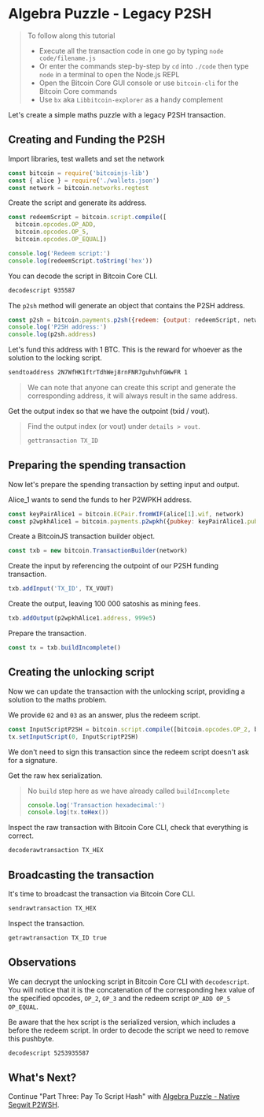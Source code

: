 # Algebra Puzzle - Legacy P2SH

> To follow along this tutorial
>
> * Execute all the transaction code in one go by typing `node code/filename.js`   
> * Or enter the commands step-by-step by `cd` into `./code` then type `node` in a terminal to open the Node.js REPL   
> * Open the Bitcoin Core GUI console or use `bitcoin-cli` for the Bitcoin Core commands
> * Use `bx` aka `Libbitcoin-explorer` as a handy complement

Let's create a simple maths puzzle with a legacy P2SH transaction.

## Creating and Funding the P2SH

Import libraries, test wallets and set the network

```javascript
const bitcoin = require('bitcoinjs-lib')
const { alice } = require('./wallets.json')
const network = bitcoin.networks.regtest
```

Create the script and generate its address.

```javascript
const redeemScript = bitcoin.script.compile([
  bitcoin.opcodes.OP_ADD,
  bitcoin.opcodes.OP_5,
  bitcoin.opcodes.OP_EQUAL])

console.log('Redeem script:')
console.log(redeemScript.toString('hex'))
```

You can decode the script in Bitcoin Core CLI.

```bash
decodescript 935587
```

The `p2sh` method will generate an object that contains the P2SH address.

```javascript
const p2sh = bitcoin.payments.p2sh({redeem: {output: redeemScript, network}, network})
console.log('P2SH address:')
console.log(p2sh.address)
```

Let's fund this address with 1 BTC. This is the reward for whoever as the solution to the locking script.

```bash
sendtoaddress 2N7WfHK1ftrTdhWej8rnFNR7guhvhfGWwFR 1
```

> We can note that anyone can create this script and generate the corresponding address, it will always result in the same address.

Get the output index so that we have the outpoint \(txid / vout\).

> Find the output index \(or vout\) under `details > vout`.
>
> ```bash
> gettransaction TX_ID
> ```

## Preparing the spending transaction

Now let's prepare the spending transaction by setting input and output.

Alice\_1 wants to send the funds to her P2WPKH address.

```javascript
const keyPairAlice1 = bitcoin.ECPair.fromWIF(alice[1].wif, network)
const p2wpkhAlice1 = bitcoin.payments.p2wpkh({pubkey: keyPairAlice1.publicKey, network})
```

Create a BitcoinJS transaction builder object.

```javascript
const txb = new bitcoin.TransactionBuilder(network)
```

Create the input by referencing the outpoint of our P2SH funding transaction.

```javascript
txb.addInput('TX_ID', TX_VOUT)
```

Create the output, leaving 100 000 satoshis as mining fees.

```javascript
txb.addOutput(p2wpkhAlice1.address, 999e5)
```

Prepare the transaction.

```javascript
const tx = txb.buildIncomplete()
```

## Creating the unlocking script

Now we can update the transaction with the unlocking script, providing a solution to the maths problem.

We provide `02` and `03` as an answer, plus the redeem script.

```javascript
const InputScriptP2SH = bitcoin.script.compile([bitcoin.opcodes.OP_2, bitcoin.opcodes.OP_3, p2sh.redeem.output])
tx.setInputScript(0, InputScriptP2SH)
```

We don't need to sign this transaction since the redeem script doesn't ask for a signature.

Get the raw hex serialization.

> No `build` step here as we have already called `buildIncomplete`
>
> ```javascript
> console.log('Transaction hexadecimal:')
> console.log(tx.toHex())
> ```

Inspect the raw transaction with Bitcoin Core CLI, check that everything is correct.

```bash
decoderawtransaction TX_HEX
```

## Broadcasting the transaction

It's time to broadcast the transaction via Bitcoin Core CLI.

```bash
sendrawtransaction TX_HEX
```

Inspect the transaction.

```bash
getrawtransaction TX_ID true
```

## Observations

We can decrypt the unlocking script in Bitcoin Core CLI with `decodescript`. You will notice that it is the concatenation of the corresponding hex value of the specified opcodes, `OP_2`, `OP_3` and the redeem script `OP_ADD OP_5 OP_EQUAL`.

Be aware that the hex script is the serialized version, which includes a before the redeem script. In order to decode the script we need to remove this pushbyte.

```bash
decodescript 5253935587
```

## What's Next?

Continue "Part Three: Pay To Script Hash" with [Algebra Puzzle - Native Segwit P2WSH](algebra_puzzle_p2wsh.md).

